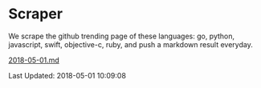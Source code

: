 # Scraper

We scrape the github trending page of these languages: go, python, javascript, swift, objective-c, ruby, and push a markdown result everyday.

[2018-05-01.md](https://github.com/henson/Scraper/blob/master/2018-05-01.md)

Last Updated: 2018-05-01 10:09:08